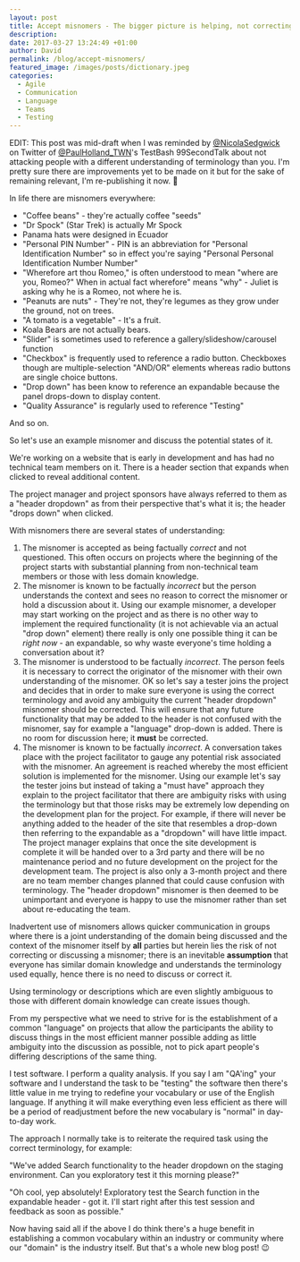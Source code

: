 ```yaml
---
layout: post
title: Accept misnomers - The bigger picture is helping, not correcting language
description:
date: 2017-03-27 13:24:49 +01:00
author: David
permalink: /blog/accept-misnomers/
featured_image: /images/posts/dictionary.jpeg
categories:
  - Agile
  - Communication
  - Language
  - Teams
  - Testing
---
```

EDIT: This post was mid-draft when I was reminded by [@NicolaSedgwick](https://twitter.com/nicolasedgwick") on Twitter of [@PaulHolland_TWN](https://twitter.com/PaulHolland_TWN)'s TestBash 99SecondTalk about not attacking people with a different understanding of terminology than you. I'm pretty sure there are improvements yet to be made on it but for the sake of remaining relevant, I'm re-publishing it now. 🙂

In life there are misnomers everywhere:

* "Coffee beans" - they're actually coffee "seeds"
* "Dr Spock" (Star Trek) is actually Mr Spock
* Panama hats were designed in Ecuador
* "Personal PIN Number" - PIN is an abbreviation for "Personal Identification Number" so in effect you're saying "Personal Personal Identification Number Number"
* "Wherefore art thou Romeo," is often understood to mean "where are you, Romeo?" When in actual fact wherefore" means "why" - Juliet is asking why he is a Romeo, not where he is.
* "Peanuts are nuts" - They're not, they're legumes as they grow under the ground, not on trees.
* "A tomato is a vegetable" - It's a fruit.
* Koala Bears are not actually bears.
* "Slider" is sometimes used to reference a gallery/slideshow/carousel function
* "Checkbox" is frequently used to reference a radio button. Checkboxes though are multiple-selection "AND/OR" elements whereas radio buttons are single choice buttons.
* "Drop down" has been know to reference an expandable because the panel drops-down to display content.
* "Quality Assurance" is regularly used to reference "Testing"

And so on.

So let's use an example misnomer and discuss the potential states of it.

We're working on a website that is early in development and has had no technical team members on it. There is a header section that expands when clicked to reveal additional content.

The project manager and project sponsors have always referred to them as a "header dropdown" as from their perspective that's what it is; the header "drops down" when clicked.

With misnomers there are several states of understanding:

1. The misnomer is accepted as being factually _correct_ and not questioned. This often occurs on projects where the beginning of the project starts with substantial planning from non-technical team members or those with less domain knowledge.
2. The misnomer is known to be factually _incorrect_ but the person understands the context and sees no reason to correct the misnomer or hold a discussion about it. Using our example misnomer, a developer may start working on the project and as there is no other way to implement the required functionality (it is not achievable via an actual "drop down" element) there really is only one possible thing it can be _right now_ - an expandable, so why waste everyone's time holding a conversation about it?
3. The misnomer is understood to be factually _incorrect_. The person feels it is necessary to correct the originator of the misnomer with their own understanding of the misnomer. OK so let's say a tester joins the project and decides that in order to make sure everyone is using the correct terminology and avoid any ambiguity the current "header dropdown" misnomer should be corrected. This will ensure that any future functionality that may be added to the header is not confused with the misnomer, say for example a "language" drop-down is added. There is no room for discussion here; it **must** be corrected.
4. The misnomer is known to be factually _incorrect_. A conversation takes place with the project facilitator to gauge any potential risk associated with the misnomer. An agreement is reached whereby the most efficient solution is implemented for the misnomer. Using our example let's say the tester joins but instead of taking a "must have" approach they explain to the project facilitator that there are ambiguity risks with using the terminology but that those risks may be extremely low depending on the development plan for the project. For example, if there will never be anything added to the header of the site that resembles a drop-down then referring to the expandable as a "dropdown" will have little impact. The project manager explains that once the site development is complete it will be handed over to a 3rd party and there will be no maintenance period and no future development on the project for the development team. The project is also only a 3-month project and there are no team member changes planned that could cause confusion with terminology. The "header dropdown" misnomer is then deemed to be unimportant and everyone is happy to use the misnomer rather than set about re-educating the team.

Inadvertent use of misnomers allows quicker communication in groups where there is a joint understanding of the domain being discussed and the context of the misnomer itself by **all** parties but herein lies the risk of not correcting or discussing a misnomer; there is an inevitable **assumption** that everyone has similar domain knowledge and understands the terminology used equally, hence there is no need to discuss or correct it.

Using terminology or descriptions which are even slightly ambiguous to those with different domain knowledge can create issues though.

From my perspective what we need to strive for is the establishment of a common "language" on projects that allow the participants the ability to discuss things in the most efficient manner possible adding as little ambiguity into the discussion as possible, not to pick apart people's differing descriptions of the same thing.

I test software. I perform a quality analysis. If you say I am "QA'ing" your software and I understand the task to be "testing" the software then there's little value in me trying to redefine your vocabulary or use of the English language. If anything it will make everything even less efficient as there will be a period of readjustment before the new vocabulary is "normal" in day-to-day work.

The approach I normally take is to reiterate the required task using the correct terminology, for example:

"We've added Search functionality to the header dropdown on the staging environment. Can you exploratory test it this morning please?"

"Oh cool, yep absolutely! Exploratory test the Search function in the expandable header - got it. I'll start right after this test session and feedback as soon as possible."

Now having said all if the above I do think there's a huge benefit in establishing a common vocabulary within an industry or community where our "domain" is the industry itself. But that's a whole new blog post! 😉
